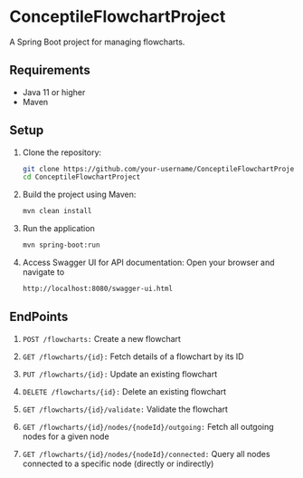 # ConceptileFlowchartProject

A Spring Boot project for managing flowcharts.

## Requirements

- Java 11 or higher
- Maven

## Setup

1. Clone the repository:
   ```sh
   git clone https://github.com/your-username/ConceptileFlowchartProject.git
   cd ConceptileFlowchartProject
2. Build the project using Maven:
   ```sh
   mvn clean install
3. Run the application
   ```sh
   mvn spring-boot:run
4. Access Swagger UI for API documentation: Open your browser and navigate to
   ```markdown 
   http://localhost:8080/swagger-ui.html

## EndPoints

1. ```POST /flowcharts:``` Create a new flowchart

2. ```GET /flowcharts/{id}:``` Fetch details of a flowchart by its ID

3. ```PUT /flowcharts/{id}:``` Update an existing flowchart

4. ```DELETE /flowcharts/{id}:``` Delete an existing flowchart

5. ```GET /flowcharts/{id}/validate:``` Validate the flowchart

6. ```GET /flowcharts/{id}/nodes/{nodeId}/outgoing:``` Fetch all outgoing nodes for a given node

7. ```GET /flowcharts/{id}/nodes/{nodeId}/connected:``` Query all nodes connected to a specific node (directly or indirectly)
